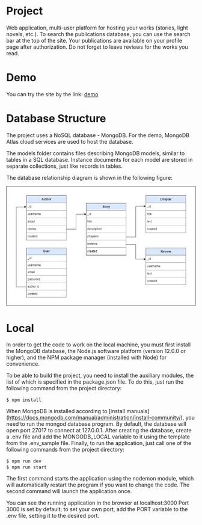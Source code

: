 Project
================
Web application, multi-user platform for hosting your works (stories, light novels, etc.). To search the publications database, you can use the search bar at the top of the site. Your publications are available on your profile page after authorization. Do not forget to leave reviews for the works you read.

Demo
================
You can try the site by the link: [demo](https://dowithoutink.glitch.me)

Database Structure
================
The project uses a NoSQL database - MongoDB. For the demo, MongoDB Atlas cloud services are used to host the database.

The models folder contains files describing MongoDB models, similar to tables in a SQL database. Instance documents for each model are stored in separate collections, just like records in tables.

The database relationship diagram is shown in the following figure:

![dowithoutink-db](/dowithoutink-db.png)

Local
================
In order to get the code to work on the local machine, you must first install the MongoDB database, the Node.js software platform (version 12.0.0 or higher), and the NPM package manager (installed with Node) for convenience.

To be able to build the project, you need to install the auxiliary modules, the list of which is specified in the package.json file. To do this, just run the following command from the project directory:

    $ npm install

When MongoDB is installed according to [install manuals] (https://docs.mongodb.com/manual/administration/install-community/), you need to run the mongod database program. By default, the database will open port 27017 to connect at 127.0.0.1. After creating the database, create a .env file and add the MONGODB\_LOCAL variable to it using the template from the .env\_sample file. Finally, to run the application, just call one of the following commands from the project directory:

    $ npm run dev
    $ npm run start
    
The first command starts the application using the nodemon module, which will automatically restart the program if you want to change the code.
The second command will launch the application once.

You can see the running application in the browser at localhost:3000
Port 3000 is set by default; to set your own port, add the PORT variable to the .env file, setting it to the desired port.
